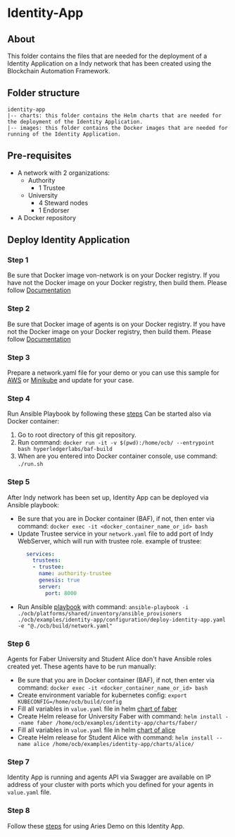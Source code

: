 # Identity-App

## About
This folder contains the files that are needed for the deployment of a Identity Application on a Indy network that has been created using the Blockchain Automation Framework.

## Folder structure
```
identity-app
|-- charts: this folder contains the Helm charts that are needed for the deployment of the Identity Application.
|-- images: this folder contains the Docker images that are needed for running of the Identity Application.
```

## Pre-requisites

* A network with 2 organizations:
    * Authority
        * 1 Trustee
    * University
        * 4 Steward nodes
        * 1 Endorser
* A Docker repository

## Deploy Identity Application
### Step 1
Be sure that Docker image von-network is on your Docker registry.
If you have not the Docker image on your Docker registry, then build them.
Please follow [Documentation](./images/von-network/README.md)
### Step 2
Be sure that Docker image of agents is on your Docker registry.
If you have not the Docker image on your Docker registry, then build them.
Please follow [Documentation](./images/agents/README.md) 
### Step 3
Prepare a network.yaml file for your demo or you can use this sample for [AWS](../../platforms/hyperledger-indy/configuration/samples/network-indyv3-aries.yaml) or [Minikube](../../platforms/hyperledger-indy/configuration/samples/network-minikube-aries.yaml) and update for your case.
### Step 4
Run Ansible Playbook by following these [steps](../../platforms/hyperledger-indy/configuration/README.md)
Can be started also via Docker container:
1. Go to root directory of this git repository.
2. Run command: `docker run -it -v $(pwd):/home/ocb/ --entrypoint bash hyperledgerlabs/baf-build`
3. When are you entered into Docker container console, use command:
`./run.sh`
### Step 5
After Indy network has been set up, Identity App can be deployed via Ansible playbook:

- Be sure that you are in Docker container (BAF), if not, then enter via command: `docker exec -it <docker_container_name_or_id> bash`
- Update Trustee service in your `network.yaml` file to add port of Indy WebServer, which will run with trustee role.
example of trustee: 
```yaml
      services:
        trustees:
        - trustee:
          name: authority-trustee
          genesis: true
          server:
            port: 8000
```
- Run Ansible [playbook](./configuration/deploy-identity-app.yaml) with command: `ansible-playbook -i ./ocb/platforms/shared/inventory/ansible_provisoners ./ocb/examples/identity-app/configuration/deploy-identity-app.yaml -e "@./ocb/build/network.yaml"`

### Step 6
Agents for Faber University and Student Alice don't have Ansible roles created yet. These agents have to be run manually:
- Be sure that you are in Docker container (BAF), if not, then enter via command: `docker exec -it <docker_container_name_or_id> bash`
- Create environment variable for kubernetes config: `export KUBECONFIG=/home/ocb/build/config`
- Fill all variables in `value.yaml` file in helm [chart of faber](./charts/faber)
- Create Helm release for University Faber with command: `helm install --name faber /home/ocb/examples/identity-app/charts/faber/`
- Fill all variables in `value.yaml` file in helm [chart of alice](./charts/alice)
- Create Helm release for Student Alice with command: `helm install --name alice /home/ocb/examples/identity-app/charts/alice/`

### Step 7
Identity App is running and agents API via Swagger are available on IP address of your cluster with ports which you defined for your agents in `value.yaml` file.

### Step 8
Follow these [steps](https://github.com/hyperledger/aries-cloudagent-python/blob/master/demo/AriesOpenAPIDemo.md#using-the-openapiswagger-user-interface) for using Aries Demo on this Identity App.